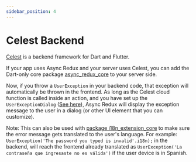 ```yaml
---
sidebar_position: 4
---
```


# Celest Backend

[Celest](https://www.celest.dev/) is a backend framework for Dart and Flutter.

If your app uses Async Redux and your server uses Celest, you can add the Dart-only core
package [async_redux_core](https://pub.dev/packages/async_redux_core) to your server side.
  
Now, if you throw a `UserException` in your backend code, that exception will automatically be thrown in the frontend.
As long as the Celest cloud function is called inside an action,
and you have set up the `UserExceptionDialog` ([See here](../basics/failed-actions#showing-error-messages-in-a-dialog)),
Async Redux will display the exception message to the user in a dialog (or other UI element that you can customize).

Note: This can also be used with [package i18n_extension_core](https://pub.dartlang.org/packages/i18n_extension_core)
to make sure the error message gets translated to the user's language.
For example: `UserException('The password you typed is invalid'.i18n);` in the backend,
will reach the frontend already translated as
`UserException('La contraseña que ingresaste no es válida')` if the user
device is in Spanish.

